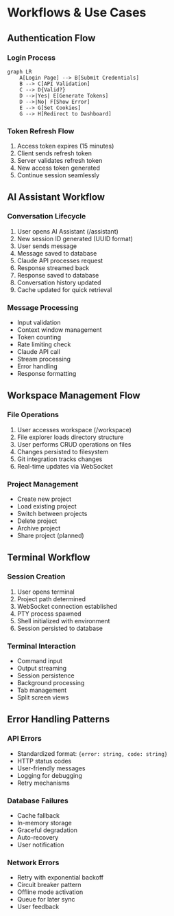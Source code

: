 # Workflows & Use Cases

## Authentication Flow

### Login Process
```mermaid
graph LR
    A[Login Page] --> B[Submit Credentials]
    B --> C[API Validation]
    C --> D{Valid?}
    D -->|Yes| E[Generate Tokens]
    D -->|No| F[Show Error]
    E --> G[Set Cookies]
    G --> H[Redirect to Dashboard]
```

### Token Refresh Flow
1. Access token expires (15 minutes)
2. Client sends refresh token
3. Server validates refresh token
4. New access token generated
5. Continue session seamlessly

## AI Assistant Workflow

### Conversation Lifecycle
1. User opens AI Assistant (/assistant)
2. New session ID generated (UUID format)
3. User sends message
4. Message saved to database
5. Claude API processes request
6. Response streamed back
7. Response saved to database
8. Conversation history updated
9. Cache updated for quick retrieval

### Message Processing
- Input validation
- Context window management
- Token counting
- Rate limiting check
- Claude API call
- Stream processing
- Error handling
- Response formatting

## Workspace Management Flow

### File Operations
1. User accesses workspace (/workspace)
2. File explorer loads directory structure
3. User performs CRUD operations on files
4. Changes persisted to filesystem
5. Git integration tracks changes
6. Real-time updates via WebSocket

### Project Management
- Create new project
- Load existing project
- Switch between projects
- Delete project
- Archive project
- Share project (planned)

## Terminal Workflow

### Session Creation
1. User opens terminal
2. Project path determined
3. WebSocket connection established
4. PTY process spawned
5. Shell initialized with environment
6. Session persisted to database

### Terminal Interaction
- Command input
- Output streaming
- Session persistence
- Background processing
- Tab management
- Split screen views

## Error Handling Patterns

### API Errors
- Standardized format: `{error: string, code: string}`
- HTTP status codes
- User-friendly messages
- Logging for debugging
- Retry mechanisms

### Database Failures
- Cache fallback
- In-memory storage
- Graceful degradation
- Auto-recovery
- User notification

### Network Errors
- Retry with exponential backoff
- Circuit breaker pattern
- Offline mode activation
- Queue for later sync
- User feedback